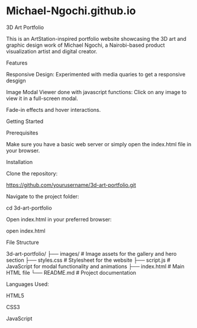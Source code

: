 # Michael-Ngochi.github.io
3D Art Portfolio

This is an ArtStation-inspired portfolio website showcasing the 3D art and graphic design work of Michael Ngochi, a Nairobi-based product visualization artist and digital creator.

Features

Responsive Design: Experimented with media quaries to get a responsive desgign

Image Modal Viewer done with javascript functions: Click on any image to view it in a full-screen modal.

Fade-in effects and hover interactions.

Getting Started

Prerequisites

Make sure you have a basic web server or simply open the index.html file in your browser.

Installation

Clone the repository:

https://github.com/yourusername/3d-art-portfolio.git

Navigate to the project folder:

cd 3d-art-portfolio

Open index.html in your preferred browser:

open index.html

File Structure

3d-art-portfolio/
├── images/             # Image assets for the gallery and hero section
├── styles.css          # Stylesheet for the website
├── script.js           # JavaScript for modal functionality and animations
├── index.html          # Main HTML file
└── README.md           # Project documentation

Languages Used:

HTML5

CSS3

JavaScript